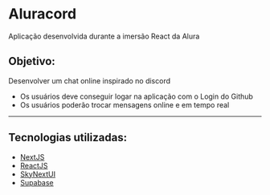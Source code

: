 # Aluracord
Aplicação desenvolvida durante a imersão React da Alura

## Objetivo:
Desenvolver um chat online inspirado no discord
- Os usuários deve conseguir logar na aplicação com o Login do Github
- Os usuários poderão trocar mensagens online e em tempo real

---

## Tecnologias utilizadas:
- [NextJS](https://nextjs.org/)
- [ReactJS](https://pt-br.reactjs.org/) 
- [SkyNextUI](https://storybook.skynexui.dev/) 
- [Supabase](https://supabase.com/docs)
